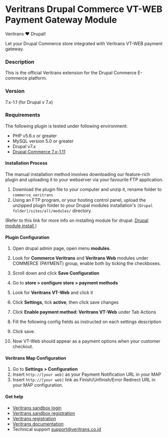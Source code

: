 Veritrans Drupal Commerce VT-WEB Payment Gateway Module
=======================================================

Veritrans :heart: Drupal!

Let your Drupal Commerce store integrated with Veritrans VT-WEB payment gateway.

### Description
This is the official Veritrans extension for the Drupal Commerce E-commerce platform.

### Version
7.x-1.1 
(for Drupal v 7.x)

### Requirements
The following plugin is tested under following environment:

* PHP v5.6.x or greater
* MySQL version 5.0 or greater
* Drupal v7.x
* [Drupal Commerce 7.x-1.11 ](http://www.drupal.org/project/commerce)

#### Installation Process
The manual installation method involves downloading our feature-rich plugin and uploading it to your webserver via your favourite FTP application.

1. Download the plugin file to your computer and unzip it, rename folder to ``commerce_veritrans``
2. Using an FTP program, or your hosting control panel, upload the unzipped plugin folder to your Drupal modules installation's ``[Drupal folder]/sites/all/modules/`` directory. 

(Refer to this link for more info on installing module for drupal: [Drupal module install ](https://www.drupal.org/node/70151))

#### Plugin Configuration
1. Open drupal admin page, open menu **modules**.
2. Look for **Commerce Veritrans** and **Veritrans Web** modules under COMMERCE (PAYMENT) group, enable both by ticking the checkboxes.

3. Scroll down and click **Save Configuration**
4. Go to **store > configure store > payment methods**
5. Look for **Veritrans VT-Web** and click it

6. Click **Settings**, tick **active**, then click save changes

7. Click **Enable payment method: Veritrans VT-Web** under Tab Actions
8. Fill the following config fields as instructed on each settings description

9. Click save.
10. Now VT-Web should appear as a payment options when your customer checkout.

#### Veritrans Map Configuration
1. Go to **Settings > Configuration**
2. Insert ``http://[your web]`` as your Payment Notification URL in your MAP
3. Insert ``http://[your web]`` link as Finish/Unfinish/Error Redirect URL in your MAP configuration.

#### Get help
* [Veritrans sandbox login](https://my.sandbox.veritrans.co.id/)
* [Veritrans sandbox registration](https://my.sandbox.veritrans.co.id/register)
* [Veritrans registration](https://my.veritrans.co.id/register)
* [Veritrans documentation](http://docs.veritrans.co.id)
* Technical support [support@veritrans.co.id](mailto:support@veritrans.co.id)